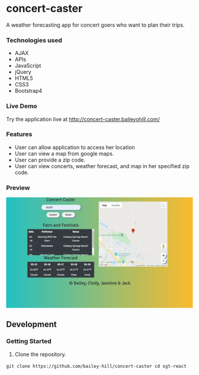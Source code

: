 # concert-caster

A weather forecasting app for concert goers who want to plan their trips.

### Technologies used
- AJAX
- APIs
- JavaScript
- jQuery
- HTML5
- CSS3
- Bootstrap4

### Live Demo
Try the application live at http://concert-caster.baileyohill.com/

### Features
- User can allow application to access her location
- User can view a map from google maps.
- User can provide a zip code.
- User can view concerts, weather forecast, and map in her specified zip code.

### Preview
![alt text](./images\concert-caster.gif)

## Development
### Getting Started
1. Clone the repository.

`git clone https://github.com/bailey-hill/concert-caster
cd sgt-react`
